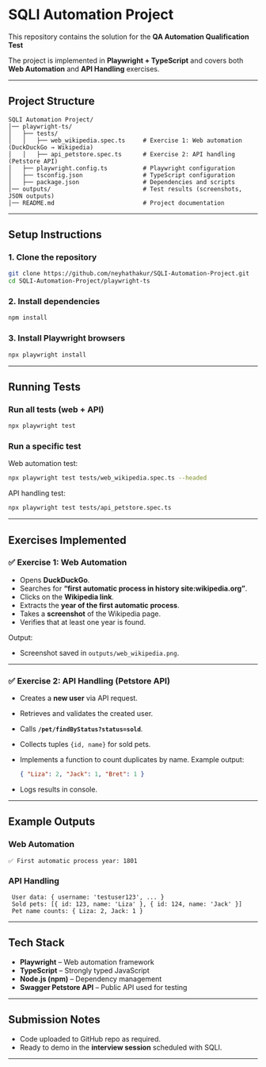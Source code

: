 
# SQLI Automation Project

This repository contains the solution for the **QA Automation Qualification Test** 

The project is implemented in **Playwright + TypeScript** and covers both **Web Automation** and **API Handling** exercises.

---

## Project Structure

```
SQLI Automation Project/
│── playwright-ts/
│   ├── tests/
│   │   ├── web_wikipedia.spec.ts     # Exercise 1: Web automation (DuckDuckGo → Wikipedia)
│   │   ├── api_petstore.spec.ts      # Exercise 2: API handling (Petstore API)
│   ├── playwright.config.ts          # Playwright configuration
│   ├── tsconfig.json                 # TypeScript configuration
│   ├── package.json                  # Dependencies and scripts
│── outputs/                          # Test results (screenshots, JSON outputs)
│── README.md                         # Project documentation
```

---

## Setup Instructions

### 1. Clone the repository

```bash
git clone https://github.com/neyhathakur/SQLI-Automation-Project.git
cd SQLI-Automation-Project/playwright-ts
```

### 2. Install dependencies

```bash
npm install
```

### 3. Install Playwright browsers

```bash
npx playwright install
```

---

## Running Tests

### Run all tests (web + API)

```bash
npx playwright test
```

### Run a specific test

Web automation test:

```bash
npx playwright test tests/web_wikipedia.spec.ts --headed
```

API handling test:

```bash
npx playwright test tests/api_petstore.spec.ts
```

---

## Exercises Implemented

### ✅ Exercise 1: Web Automation

* Opens **DuckDuckGo**.
* Searches for **“first automatic process in history site\:wikipedia.org”**.
* Clicks on the **Wikipedia link**.
* Extracts the **year of the first automatic process**.
* Takes a **screenshot** of the Wikipedia page.
* Verifies that at least one year is found.

Output:

* Screenshot saved in `outputs/web_wikipedia.png`.

---

### ✅ Exercise 2: API Handling (Petstore API)

* Creates a **new user** via API request.
* Retrieves and validates the created user.
* Calls **`/pet/findByStatus?status=sold`**.
* Collects tuples `{id, name}` for sold pets.
* Implements a function to count duplicates by name.
  Example output:

  ```json
  { "Liza": 2, "Jack": 1, "Bret": 1 }
  ```
* Logs results in console.

---

## Example Outputs

### Web Automation

```
✅ First automatic process year: 1801
```

### API Handling

```
 User data: { username: 'testuser123', ... }
 Sold pets: [{ id: 123, name: 'Liza' }, { id: 124, name: 'Jack' }]
 Pet name counts: { Liza: 2, Jack: 1 }
```

---

## Tech Stack

* **Playwright** – Web automation framework
* **TypeScript** – Strongly typed JavaScript
* **Node.js (npm)** – Dependency management
* **Swagger Petstore API** – Public API used for testing

---

## Submission Notes

* Code uploaded to GitHub repo as required.
* Ready to demo in the **interview session** scheduled with SQLI.

---
